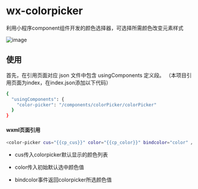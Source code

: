 # wx-colorpicker
利用小程序component组件开发的颜色选择器，可选择所需颜色改变元素样式

![image](https://github.com/tingMayday/wx-colorpicker/blob/colorpicker/images/rendering.jpg)

## 使用
首先，在引用页面对应 json 文件中包含 usingComponents 定义段。
（本项目引用页面为index，在index.json添加以下代码）
```bash
{
  "usingComponents": {
    "color-picker": "/components/colorPicker/colorPicker"
  }
}
```

#### wxml页面引用
```bash
<color-picker cus="{{cp_cus}}" color="{{cp_color}}" bindcolor="color" />
```
- cus传入colorpicker默认显示的颜色列表

- color传入初始默认选中颜色值
- bindcolor事件返回colorpicker所选颜色值

